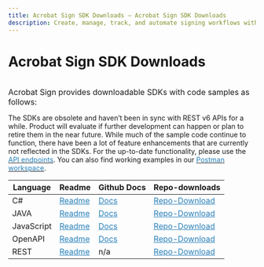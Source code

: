 ```yaml
---
title: Acrobat Sign SDK Downloads — Acrobat Sign SDK Downloads
description: Create, manage, track, and automate signing workflows with the Acrobat Sign APIs. Create apps that integrate with Adobe's enterprise-class product lineup. Download JAVA, JS, C#, REST, or OpenAPI SDKs, test with Postman, or use Acrobat Sign Embed and the Solutions for Government APIs
---
```


# Acrobat Sign SDK Downloads

<br />
<span style="font-size: 16px">Acrobat Sign provides downloadable SDKs with code samples as follows:</span>

<InlineAlert slots="text" />

The SDKs are obsolete and haven’t been in sync with REST v6 APIs for a while. Product will evaluate if further development can happen or plan to retire them in the near future. While much of the sample code continue to function, there have been a lot of feature enhancements that are currently not reflected in the SDKs. For the up-to-date functionality, please use the [<span style="color: #2980b9">API endpoints</span>](https://secure.na1.adobesign.com/public/docs/restapi/v6). You can also find working examples in our [<span style="color: #2980b9">Postman workspace</span>](https://adobe.postman.co/workspace/Adobe-Acrobat-Sign~1faa30d0-1b34-493b-96b1-475cf3978a95/overview).

<table>
    <thead>
        <tr>
            <th>Language</th>
            <th>Readme</th>
            <th>Github Docs</th>
            <th>Repo-downloads</th>
        </tr>
    </thead>
    <tbody>
        <tr>
            <td>C#</td>
            <td><a style="color: #2980b9" href="./csharp.md">Readme</a></td>
            <td><a style="color: #2980b9" href="https://github.com/adobe/acrobat-sign/tree/main/sdks/AcrobatSign_CSharp_SDK">Docs</a></td>
            <td><a style="color: #2980b9"href="https://github.com/adobe/acrobat-sign/tree/main">Repo-Download</a></td>
        </tr>
        <tr>
            <td>JAVA</td>
            <td><a style="color: #2980b9" href="./java.md">Readme</a></td>
            <td><a style="color: #2980b9" href="https://github.com/adobe/acrobat-sign/tree/main/sdks/AcrobatSign_JAVA_SDK">Docs</a></td>
            <td><a style="color: #2980b9" href="https://github.com/adobe/acrobat-sign/tree/main">Repo-Download</a></td>
        </tr>
        <tr>
            <td>JavaScript</td>
            <td><a style="color: #2980b9" href="./js.md">Readme</a></td>
            <td><a style="color: #2980b9" href="https://github.com/adobe/acrobat-sign/tree/main/sdks/AcrobatSign_JS_SDK">Docs</a></td>
            <td><a style="color: #2980b9" href="https://github.com/adobe/acrobat-sign/tree/main">Repo-Download</a></td>
        </tr>
        <tr>
            <td>OpenAPI</td>
            <td><a style="color: #2980b9" href="./openapi.md">Readme</a></td>
            <td><a style="color: #2980b9" href="https://github.com/adobe/acrobat-sign/tree/main/sdks/AcrobatSign_OpenAPI_SDK">Docs</a></td>
            <td><a style="color: #2980b9" href="https://github.com/adobe/acrobat-sign/tree/main">Repo-Download</a></td>
        </tr>
        <tr>
            <td>REST</td>
            <td><a style="color: #2980b9" href="./rest.md">Readme</a></td>
            <td>n/a</td>
            <td><a style="color: #2980b9" href="https://github.com/adobe/acrobat-sign/tree/main/sdks/AcrobatSign_REST_Samples/v6">Repo-Download</a></td>
        </tr>
    </tbody>
</table>
